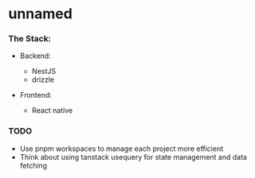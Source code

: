 # unnamed

### The Stack:

- Backend:
  - NestJS
  - drizzle

- Frontend:
  - React native

### TODO

- Use pnpm workspaces to manage each project more efficient
- Think about using tanstack usequery for state management and data fetching
